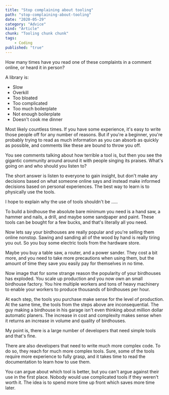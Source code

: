 ```yaml
---
title: "Stop complaining about tooling"
path: "stop-complaining-about-tooling"
date: "2020-05-29"
category: "Advice"
kind: "Article"
chunk: "Tooling chunk chunk"
tags:
    - Coding
published: "true"
---
```


How many times have you read one of these complaints in a comment online, or heard it in person?

A library is:
- Slow
- Overkill
- Too bloated
- Too complicated
- Too much boilerplate
- Not enough boilerplate
- Doesn't cook me dinner

Most likely countless times. If you have some experience, it's easy to write those people off for any number of reasons. But if you're a beginner, you're probably trying to read as much information as you can absorb as quickly as possible, and comments like these are bound to throw you off.

You see comments talking about how terrible a tool is, but then you see the gigantic community around around it with people singing its praises. What's going on and who should you listen to?

The short answer is listen to everyone to gain insight, but don't make any decisions based on what someone online says and instead make informed decisions based on personal experiences. The best way to learn is to physically use the tools.

<!-- If that answer is sufficient for you, that's great and I give you permission to stop reading. If not, I'll further explain why you should be wary of random internet comments and I'm going to do so by making a lot of comparisons. Mainly about birdhouses, just warning you.

I bet you wish you had stopped reading, don't you? But now you're too invested. You've always loved birdhouses. -->

I hope to explain why the use of tools shouldn't be .....

To build a birdhouse the absolute bare minimum you need is a hand saw, a hammer and nails, a drill, and maybe some sandpaper and paint. These tools can be bought for a few bucks, and that's literally all you need.

Now lets say your birdhouses are really popular and you're selling them online nonstop. Sawing and sanding all of the wood by hand is really tiring you out. So you buy some electric tools from the hardware store.

Maybe you buy a table saw, a router, and a power sander. They cost a bit more, and you need to take more precautions when using them, but the amount of time they save you easily pay for themselves in no time.

Now image that for some strange reason the popularity of your birdhouses has exploded. You scale up production and you now own an small birdhouse factory. You hire multiple workers and tons of heavy machinery to enable your workers to produce thousands of birdhouses per hour.

At each step, the tools you purchase make sense for the level of production. At the same time, the tools from the steps above are inconsequential. The guy making a birdhouse in his garage isn't even thinking about million dollar automatic planers. The increase in cost and complexity makes sense when it returns an increase in volume and quality of birdhouses.

My point is, there is a large number of developers that need simple tools and that's fine.

There are also developers that need to write much more complex code. To do so, they reach for much more complex tools. Sure, some of the tools require more experience to fully grasp, and it takes time to read the documentation to learn how to use them.

You can argue about which tool is better, but you can't argue against their use in the first place. Nobody would use complicated tools if they weren't worth it. The idea is to spend more time up front which saves more time later.
